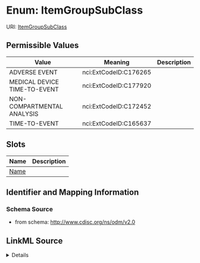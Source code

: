 # Enum: ItemGroupSubClass



URI: [ItemGroupSubClass](ItemGroupSubClass)

## Permissible Values

| Value | Meaning | Description |
| --- | --- | --- |
| ADVERSE EVENT | nci:ExtCodeID:C176265 |  |
| MEDICAL DEVICE TIME-TO-EVENT | nci:ExtCodeID:C177920 |  |
| NON-COMPARTMENTAL ANALYSIS | nci:ExtCodeID:C172452 |  |
| TIME-TO-EVENT | nci:ExtCodeID:C165637 |  |




## Slots

| Name | Description |
| ---  | --- |
| [Name](Name.md) |  |






## Identifier and Mapping Information







### Schema Source


* from schema: http://www.cdisc.org/ns/odm/v2.0




## LinkML Source

<details>
```yaml
name: ItemGroupSubClass
from_schema: http://www.cdisc.org/ns/odm/v2.0
rank: 1000
permissible_values:
  ADVERSE EVENT:
    text: ADVERSE EVENT
    meaning: nci:ExtCodeID:C176265
    is_a: ItemGroupSubClass
  MEDICAL DEVICE TIME-TO-EVENT:
    text: MEDICAL DEVICE TIME-TO-EVENT
    meaning: nci:ExtCodeID:C177920
    is_a: ItemGroupSubClass
  NON-COMPARTMENTAL ANALYSIS:
    text: NON-COMPARTMENTAL ANALYSIS
    meaning: nci:ExtCodeID:C172452
    is_a: ItemGroupSubClass
  TIME-TO-EVENT:
    text: TIME-TO-EVENT
    meaning: nci:ExtCodeID:C165637
    is_a: ItemGroupSubClass

```
</details>
